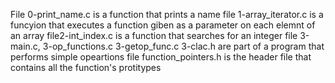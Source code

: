 File 0-print_name.c is a function that prints a name
file 1-array_iterator.c is a funcyion that executes a function giben as a parameter on each elemnt of an array
file2-int_index.c is a function that searches for an integer
file 3-main.c, 3-op_functions.c 3-getop_func.c 3-clac.h are part of a program that performs simple opeartions
file function_pointers.h is the header file that contains all the function's protitypes
